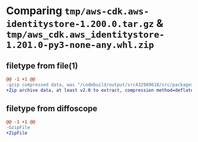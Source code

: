 # Comparing `tmp/aws-cdk.aws-identitystore-1.200.0.tar.gz` & `tmp/aws_cdk.aws_identitystore-1.201.0-py3-none-any.whl.zip`

## filetype from file(1)

```diff
@@ -1 +1 @@
-gzip compressed data, was "/codebuild/output/src432989618/src/packages/@aws-cdk/aws-identitystore/dist/python/aws-cdk.aws-identitystore-1.200.0.tar", last modified: Wed Apr 26 19:54:26 2023, max compression
+Zip archive data, at least v2.0 to extract, compression method=deflate
```

## filetype from diffoscope

```diff
@@ -1 +1 @@
-GzipFile
+ZipFile
```

